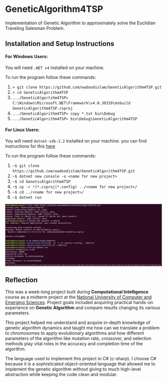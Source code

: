 # GeneticAlgorithm4TSP
Implementation of Genetic Algorithm to approximately solve the Euclidian Traveling Salesman Problem.

## Installation and Setup Instructions

#### For Windows Users:

You will need `.NET v4` installed on your machine.  

To run the program follow these commands:
1. `> git clone https://github.com/wadoodislam/GeneticAlgorithm4TSP.git`
2. `> cd GeneticAlgorithm4TSP`
3. `.../GeneticAlgortihm4TSP> C:\Windows\Microsoft.NET\Framework\v4.0.30319\msbuild GeneticAlgorithm4TSP.csproj`
4. `.../GeneticAlgorithm4TSP> copy *.txt bin\Debug`
5. `.../GeneticAlgorithm4TSP> bin\Debug\GeneticAlgorithm4TSP`

#### For Linux Users:
You will need `dotnet-sdk-2.2` installed on your machine. you can find instructions for this [here](https://dotnet.microsoft.com/learn/dotnet/hello-world-tutorial/intro)

To run the program follow these commands:
1. `~$ git clone https://github.com/wadoodislam/GeneticAlgorithm4TSP.git`
2. `~$ dotnet new console -o <name for new project>`
3. `~$ cd GeneticAlgorithm4TSP`
4. `~$ cp -r !(*.csproj|*.config) ../<name for new project>/`
5. `~$ cd ../<name for new project>/`
6. `~$ dotnet run`

![alt text](/screenshots/Linux.png)


## Reflection
This was a week-long project built during **Computational Intelligence** course as a midterm project at the [National University of Computer and Emerging Sciences](http://nu.edu.pk/). Project goals included acquiring practical hands-on experience on **Genetic Algorithm** and compare results changing its various parameters.

This project helped me understand and acquire in-depth knowledge of genetic algorithm dynamics and taught me how can we translate a problem to chromosomes to apply evolutionary algorithms and how different parameters of the algorithm like mutation rate, crossover, and selection methods play vital roles in the accuracy and completion time of the algorithm.

The language used to implement this project in C# (c-sharp). I choose C# because it is a sophisticated object-oriented language that allowed me to implement the genetic algorithm without giving to much high-level abstraction while keeping the code clean and modular.
